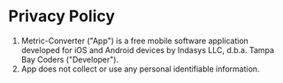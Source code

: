 # Privacy Policy
1. Metric-Converter ("App") is a free mobile software application developed for iOS and Android devices by Indasys LLC, d.b.a. Tampa Bay Coders ("Developer").
2. App does not collect or use any personal identifiable information.